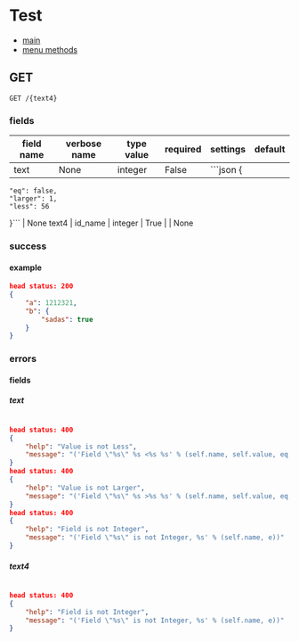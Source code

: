 # Test
* [main](/docs/main.md)
* [menu methods](/docs/menu.md)

## GET
```
GET /{text4}
```
### fields
field name | verbose name | type value | required | settings | default
---------- | ------------ | ---------- | -------- | -------- | -------
text | None | integer | False | ```json {
    "eq": false,
    "larger": 1,
    "less": 56
}``` | None
text4 | id_name | integer | True |  | None
### success
#### example
```json
head status: 200
{
    "a": 1212321,
    "b": {
        "sadas": true
    }
}
```
### errors
#### fields
##### text 
```json

head status: 400
{
    "help": "Value is not Less",
    "message": "('Field \"%s\" %s <%s %s' % (self.name, self.value, eq, self.less))"
}
head status: 400
{
    "help": "Value is not Larger",
    "message": "('Field \"%s\" %s >%s %s' % (self.name, self.value, eq, self.larger))"
}
head status: 400
{
    "help": "Field is not Integer",
    "message": "('Field \"%s\" is not Integer, %s' % (self.name, e))"
}
```
##### text4 
```json

head status: 400
{
    "help": "Field is not Integer",
    "message": "('Field \"%s\" is not Integer, %s' % (self.name, e))"
}
```